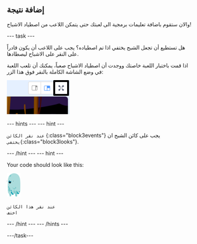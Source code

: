 ## إضافة نتيجة

والان ستقوم باضافة تعليمات برمجية الى لعبتك حتى يتمكن اللاعب من اصطياد الاشباح!

\--- task \---

هل تستطيع أن تجعل الشبح يختفي اذا تم اصطياده؟ يجب على اللاعب أن يكون قادراً على النقر على الاشباح ليصطادها.

اذا قمت باختبار اللعبة خاصتك ووجدت أن اصطياد الاشباح صعباً، يمكنك أن تلعب اللعبة في وضع الشاشة الكاملة بالنقر فوق هذا الزر:

![لقطة الشاشة](images/ghost-fullscreen-annotated.png)

\--- hints \--- \--- hint \---

`عند نقر الكائن` {:class="block3events"} يجب على كائن الشبح ان `يختفي`{:class="block3looks"}.

\--- /hint \--- \--- hint \---

Your code should look like this:

![كائن الشبح](images/ghost-sprite.png)

```blocks3
عند نقر هذا الكائن
اختف
```

\--- /hint \--- \--- /hints \---

\---/task\---